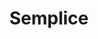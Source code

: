 ---
price: "99"
title: Semplice
license: This license states that you are allowed to use these icons for your own personal and professional purposes, but you cannot sell or give them away to others in their original or altered form. It is important to read the entire license agreement for further details.
highlights:
  - "71 Pages "
  - "100+ Sections"
  - "100+ Components"
features:
  - title: "Super  permisive license"
    description: "Use the theme for your own personal and professional purposes."
  - title: "A bounch of pages"
    description: "Precoded pages to get you started right away."
preview: "https://lexingtonthemes.com/viewports/semplice"
checkout: "https://lexingtonthemes.lemonsqueezy.com/checkout/buy/59105270-55f2-42b0-9728-3094f40f86f4"
description: A clean, modern theme for a SAAS, decentralized platform, blockchain or cryptocurrency service. It combines a white background with purple highlights, featuring a simple, user-friendly layout for a technology-focused platform

image:
  url: "/images/store/semplice.png"
  alt: "Put your alt text."

---